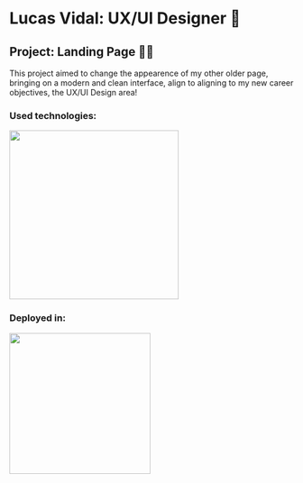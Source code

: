 # Lucas Vidal: UX/UI Designer 👾
## Project: Landing Page 👨‍💻

This project aimed to change the appearence of my other older page, bringing on a modern and clean interface, align to aligning to my new career objectives, the UX/UI Design area!

### Used technologies:
<img src="https://www.qweb.com.mx/wp-content/uploads/2018/06/1499794874html5-js-css3-logo-png.png" width="300px" align="center"/>

### Deployed in: 
<img src="https://firebase.google.cn/downloads/brand-guidelines/PNG/logo-standard.png?hl=pt-br" width="250px"/>


